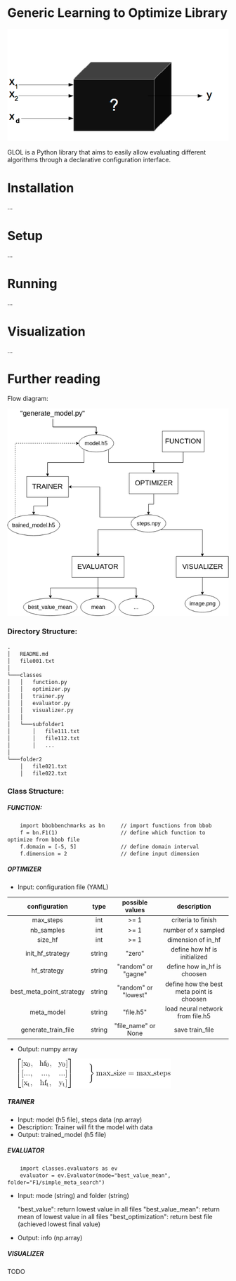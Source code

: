 # Generic Learning to Optimize Library

![Alt text](documentation/GLOL_blackbox_optimizer.png?raw=true "BlackBox Optimizer")

GLOL is a Python library that aims to easily allow evaluating different algorithms through a declarative configuration interface.

# Installation
...
# Setup
...
# Running
...
# Visualization
...
# Further reading  

Flow diagram:

![Alt text](documentation/GLOL_diagram_flow.png?raw=true "Flow diagram of GLOL")

### Directory Structure:

```
.
│   README.md
│   file001.txt
│
└───classes
│   │   function.py
│   │   optimizer.py
│   │   trainer.py
│   │   evaluator.py
│   │   visualizer.py
│   │
│   └───subfolder1
│       │   file111.txt
│       │   file112.txt
│       │   ...
│
└───folder2
    │   file021.txt
    │   file022.txt
```


### Class Structure:

#####    FUNCTION:

        import bbobbenchmarks as bn     // import functions from bbob
        f = bn.F1(1)                    // define which function to optimize from bbob file
        f.domain = [-5, 5]              // define domain interval
        f.dimension = 2                 // define input dimension

#####    OPTIMIZER
- Input: configuration file (YAML)

| configuration            | type   | possible values      | description                               |
| :----------------------: | :----: | :------------------: | :-------------:                           |
| max_steps                | int    | >= 1                 | criteria to finish                        |
| nb_samples               | int    | >= 1                 | number of x sampled                       |
| size\_hf                 | int    | >= 1                 | dimension of in_hf                        |
| init\_hf\_strategy       | string | "zero"               | define how hf is initialized              |
| hf\_strategy             | string | "random" or "gagne"  | define how in_hf is choosen               |
| best_meta_point_strategy | string | "random" or "lowest" | define how the best meta point is choosen |
| meta_model               | string | "file.h5"            | load neural network from file.h5          |
| generate_train_file      | string | "file\_name" or None | save train_file                           |

- Output: numpy array
    
    ![Alt text](documentation/GLOL_steps.png?raw=true "steps")

#####    TRAINER

- Input: model (h5 file), steps data (np.array) 
- Description: Trainer will fit the model with data
- Output: trained_model (h5 file)

#####    EVALUATOR

        import classes.evaluators as ev
        evaluator = ev.Evaluator(mode="best_value_mean", folder="F1/simple_meta_search")
        
- Input: mode (string) and folder (string)
    
    "best_value": return lowest value in all files
    "best_value_mean": return mean of lowest value in all files
    "best_optimization": return best file (achieved lowest final value)

- Output: info (np.array)

#####    VISUALIZER

TODO



